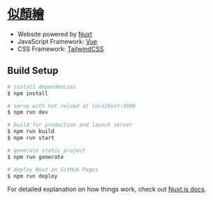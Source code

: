 # [似顏繪](https://one-liang.github.io/avatar-doll)

- Website powered by [Nuxt](https://nuxtjs.org/)
- JavaScript Framework: [Vue](https://vuejs.org/)
- CSS Framework: [TailwindCSS](https://tailwindcss.com/)

## Build Setup

```bash
# install dependencies
$ npm install

# serve with hot reload at localhost:3000
$ npm run dev

# build for production and launch server
$ npm run build
$ npm run start

# generate static project
$ npm run generate

# deploy Nuxt on GitHub Pages
$ npm run deploy
```

For detailed explanation on how things work, check out [Nuxt.js docs](https://nuxtjs.org).
